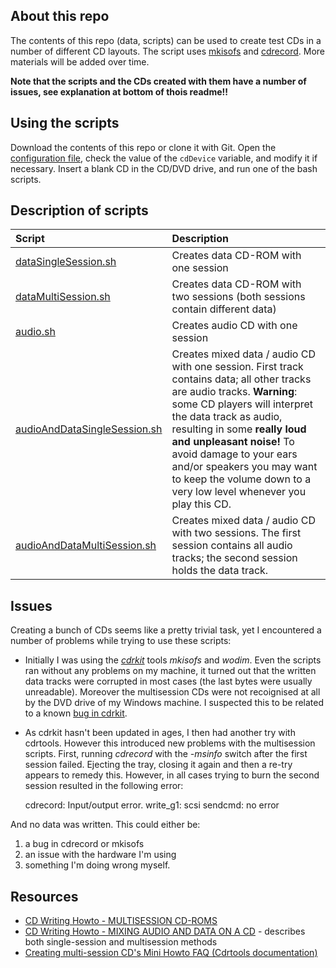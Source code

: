 ## About this repo

The contents of this repo (data, scripts) can be used to create test CDs in a number of different CD layouts. The script uses [mkisofs](http://linux.die.net/man/8/mkisofs) and [cdrecord](http://linux.die.net/man/1/cdrecord). More materials will be added over time.

**Note that the scripts and the CDs created with them have a number of issues, see explanation at bottom of thois readme!!**

## Using the scripts

Download the contents of this repo or clone it with Git. Open the [configuration file](/config.txt), check the value of the `cdDevice` variable, and modify it if necessary. Insert a blank CD in the CD/DVD drive, and run one of the bash scripts.

## Description of scripts

|Script|Description|
|:--|:--|
|[dataSingleSession.sh](/dataSingleSession.sh)|Creates data CD-ROM with one session|
|[dataMultiSession.sh](/dataMultiSession.sh)|Creates data CD-ROM with two sessions (both sessions contain different data)|
|[audio.sh](/audio.sh)|Creates audio CD with one session|
|[audioAndDataSingleSession.sh](/audioAndDataSingleSession.sh)|Creates mixed data / audio CD with one session. First track contains data; all other tracks are audio tracks. **Warning**: some CD players will interpret the data track as audio, resulting in some **really loud and unpleasant noise!** To avoid damage to your ears and/or speakers you may want to keep the volume down to a very low level whenever you play this CD.|
|[audioAndDataMultiSession.sh](./audioAndDataMultiSession.sh)|Creates mixed data / audio CD with two sessions. The first session contains all audio tracks; the second session holds the data track.|

## Issues

Creating a bunch of CDs seems like a pretty trivial task, yet I encountered a number of problems while trying to use these scripts:

- Initially I was using the [*cdrkit*](https://en.wikipedia.org/wiki/Cdrkit) tools *mkisofs* and *wodim*. Even the scripts ran without any problems on my machine, it turned out that the written data tracks were corrupted in most cases (the last bytes were usually unreadable). Moreover the multisession CDs were not recoignised at all by the DVD drive of my Windows machine. I suspected this to be related to a known [bug in cdrkit](https://bugzilla.redhat.com/show_bug.cgi?id=1065802).
- As cdrkit hasn't been updated in ages, I then had another try with cdrtools. However this introduced new problems with the multisession scripts. First, running *cdrecord* with the *-msinfo* switch after the first session failed. Ejecting the tray, closing it again and then a re-try appears to remedy this. However, in all cases trying to burn the second session resulted in the following error:

    cdrecord: Input/output error. write_g1: scsi sendcmd: no error

And no data was written. This could either be:

1. a bug in cdrecord or mkisofs
2. an issue with the hardware I'm using
3. something I'm doing wrong myself.

## Resources

* [CD Writing Howto - MULTISESSION CD-ROMS](http://howto-pages.org/cdwriting/08.php)
* [CD Writing Howto - MIXING AUDIO AND DATA ON A CD](http://howto-pages.org/cdwriting/11.php) - describes both single-session and multisession methods
* [Creating multi-session CD's Mini Howto FAQ (Cdrtools documentation)](http://cdrtools.sourceforge.net/private/man/README/README.multi)